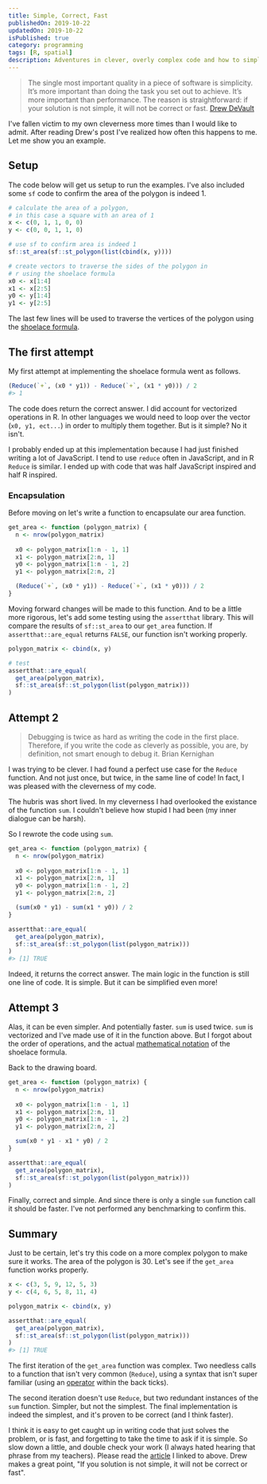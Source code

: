 ```yaml
---
title: Simple, Correct, Fast
publishedOn: 2019-10-22
updatedOn: 2019-10-22
isPublished: true
category: programming
tags: [R, spatial]
description: Adventures in clever, overly complex code and how to simplify leads to correctness and speed.
---
```


>The single most important quality in a piece of software is simplicity. It’s more important than doing the task you set out to achieve. It’s more important than performance. The reason is straightforward: if your solution is not simple, it will not be correct or fast.
> [Drew DeVault](https://drewdevault.com/2018/07/09/Simple-correct-fast.html)

I've fallen victim to my own cleverness more times than I would like to admit. After reading Drew's post I've realized how often this happens to me. Let me show you an example.

## Setup

The code below will get us setup to run the examples. I've also included some `sf` code to confirm the area of the polygon is indeed 1.

```r
# calculate the area of a polygon, 
# in this case a square with an area of 1
x <- c(0, 1, 1, 0, 0)
y <- c(0, 0, 1, 1, 0)

# use sf to confirm area is indeed 1
sf::st_area(sf::st_polygon(list(cbind(x, y))))

# create vectors to traverse the sides of the polygon in
# r using the shoelace formula
x0 <- x[1:4]
x1 <- x[2:5]
y0 <- y[1:4]
y1 <- y[2:5]

```

The last few lines will be used to traverse the vertices of the polygon using the [shoelace formula](https://en.wikipedia.org/wiki/Shoelace_formula). 

## The first attempt

My first attempt at implementing the shoelace formula went as follows.

```r
(Reduce(`+`, (x0 * y1)) - Reduce(`+`, (x1 * y0))) / 2
#> 1
```

The code does return the correct answer. I did account for vectorized operations in R. In other languages we would need to loop over the vector (`x0, y1, ect...`) in order to multiply them together. But is it simple? No it isn't.

I probably ended up at this implementation because I had just finished writing a lot of JavaScript. I tend to use `reduce` often in JavaScript, and in R `Reduce` is similar. I ended up with code that was half JavaScript inspired and half R inspired. 

### Encapsulation

Before moving on let's write a function to encapsulate our area function. 

```r
get_area <- function (polygon_matrix) {
  n <- nrow(polygon_matrix)
  
  x0 <- polygon_matrix[1:n - 1, 1]
  x1 <- polygon_matrix[2:n, 1]
  y0 <- polygon_matrix[1:n - 1, 2]
  y1 <- polygon_matrix[2:n, 2]

  (Reduce(`+`, (x0 * y1)) - Reduce(`+`, (x1 * y0))) / 2
}
```

Moving forward changes will be made to this function. And to be a little more rigorous, let's add some testing using the `assertthat` library. This will compare the results of `sf::st_area` to our `get_area` function. If `assertthat::are_equal` returns `FALSE`, our function isn't working properly.

```r
polygon_matrix <- cbind(x, y)

# test
assertthat::are_equal(
  get_area(polygon_matrix),
  sf::st_area(sf::st_polygon(list(polygon_matrix)))
)
```

## Attempt 2

> Debugging is twice as hard as writing the code in the first place. Therefore, if you write the code as cleverly as possible, you are, by definition, not smart enough to debug it. 
> Brian Kernighan

I was trying to be clever. I had found a perfect use case for the `Reduce` function. And not just once, but twice, in the same line of code! In fact, I was pleased with the cleverness of my code.

The hubris was short lived. In my cleverness I had overlooked the existance of the function `sum`. I couldn't believe how stupid I had been (my inner dialogue can be harsh). 

So I rewrote the code using `sum`.

```r
get_area <- function (polygon_matrix) {
  n <- nrow(polygon_matrix)
  
  x0 <- polygon_matrix[1:n - 1, 1]
  x1 <- polygon_matrix[2:n, 1]
  y0 <- polygon_matrix[1:n - 1, 2]
  y1 <- polygon_matrix[2:n, 2]

  (sum(x0 * y1) - sum(x1 * y0)) / 2
}

assertthat::are_equal(
  get_area(polygon_matrix),
  sf::st_area(sf::st_polygon(list(polygon_matrix)))
)
#> [1] TRUE
```

Indeed, it returns the correct answer. The main logic in the function is still one line of code. It is simple. But it can be simplified even more!

## Attempt 3

Alas, it can be even simpler. And potentially faster. `sum` is used twice. `sum` is vectorized and I've made use of it in the function above. But I forgot about the order of operations, and the actual [mathematical notation](https://en.wikipedia.org/wiki/Shoelace_formula#Statement) of the shoelace formula.

Back to the drawing board.

```r
get_area <- function (polygon_matrix) {
  n <- nrow(polygon_matrix)
  
  x0 <- polygon_matrix[1:n - 1, 1]
  x1 <- polygon_matrix[2:n, 1]
  y0 <- polygon_matrix[1:n - 1, 2]
  y1 <- polygon_matrix[2:n, 2]

  sum(x0 * y1 - x1 * y0) / 2
}

assertthat::are_equal(
  get_area(polygon_matrix),
  sf::st_area(sf::st_polygon(list(polygon_matrix)))
)
```

Finally, correct and simple. And since there is only a single `sum` function call it should be faster. I've not performed any benchmarking to confirm this. 

## Summary

Just to be certain, let's try this code on a more complex polygon to make sure it works. The area of the polygon is 30. Let's see if the `get_area` function works properly.

```r
x <- c(3, 5, 9, 12, 5, 3)
y <- c(4, 6, 5, 8, 11, 4)

polygon_matrix <- cbind(x, y)

assertthat::are_equal(
  get_area(polygon_matrix),
  sf::st_area(sf::st_polygon(list(polygon_matrix)))
)
#> [1] TRUE
``` 

The first iteration of the `get_area` function was complex. Two needless calls to a function that isn't very common (`Reduce`), using a syntax that isn't super familiar (using an [operator](https://www.datamentor.io/r-programming/infix-operator/) within the back ticks). 

The second iteration doesn't use `Reduce`, but two redundant instances of the `sum` function. Simpler, but not the simplest. The final implementation is indeed the simplest, and it's proven to be correct (and I think faster). 

I think it is easy to get caught up in writing code that just solves the problem, or is fast, and forgetting to take the time to ask if it is simple. So slow down a little, and double check your work (I always hated hearing that phrase from my teachers). Please read the [article](https://drewdevault.com/2018/07/09/Simple-correct-fast.html) I linked to above. Drew makes a great point, "If you solution is not simple, it will not be correct or fast".